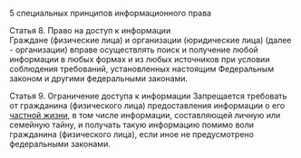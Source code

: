 
5 специальных принципов информационного права

Статья 8. Право на доступ к информации  
 Граждане (физические лица) и организации (юридические лица) (далее - организации) вправе осуществлять поиск и получение любой информации в любых формах и из любых источников при условии соблюдения требований, установленных настоящим Федеральным законом и другими федеральными законами.
 
Статья 9. Ограничение доступа к информации
 Запрещается требовать от гражданина (физического лица) предоставления информации о его [частной жизни](https://login.consultant.ru/link/?req=doc&base=LAW&n=133029&dst=100011&field=134&date=09.09.2025&demo=2), в том числе информации, составляющей личную или семейную тайну, и получать такую информацию помимо воли гражданина (физического лица), если иное не предусмотрено федеральными законами.

